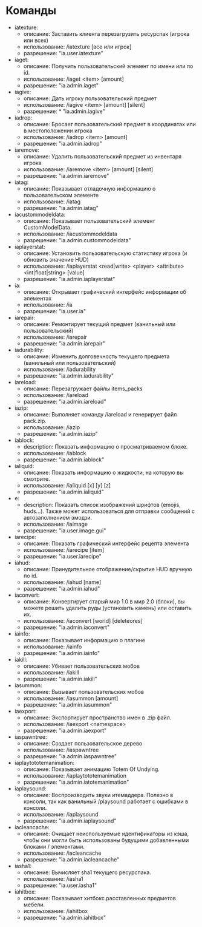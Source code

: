 # Команды

* iatexture:
  * описание: Заставить клиента перезагрузить ресурспак \(игрока или всех\)
  * использование: /iatexture \[все или игрок\]
  * разрешение: "ia.user.iatexture"
* iaget:
  * описание: Получить пользовательский элемент по имени или по id.
  * использование: /iaget &lt;item&gt; \[amount\]
  * разрешение: "ia.admin.iaget"
* iagive:
  * описание: Дать игроку пользовательский предмет
  * использование: /iagive &lt;item&gt; \[amount\] \[silent\]
  * разрешение: * "ia.admin.iagive"
* iadrop:
  * описание: Бросает пользовательский предмет в координатах или в местоположении игрока
  * использование: /iadrop &lt;item&gt; \[amount\]
  * разрешение: "ia.admin.iadrop"
* iaremove:
  * описание: Удалить пользовательский предмет из инвентаря игрока
  * использование: /iaremove &lt;item&gt; \[amount\] \[silent\]
  * разрешение: "ia.admin.iaremove"
* iatag:
  * описание: Показывает отладочную информацию о пользовательском элементе
  * использование: /iatag
  * разрешение: "ia.admin.iatag"
* iacustommodeldata:
  * описание: Показывает пользовательский элемент CustomModelData.
  * использование: /iacustommodeldata
  * разрешение: "ia.admin.custommodeldata"
* iaplayerstat:
  * описание: Установить пользовательскую статистику игрока \(и обновить значение HUD\)
  * использование: /iaplayerstat &lt;read\|write&gt; &lt;player&gt; &lt;attribute&gt; &lt;int\|float\|string&gt; \[value\]
  * разрешение: "ia.admin.iaplayerstat"
* ia:
  * описание: Открывает графический интерфейс информации об элементах
  * использование: /ia
  * разрешение: "ia.user.ia"
* iarepair:
  * описание: Ремонтирует текущий предмет \(ванильный или пользовательский\)
  * использование: /iarepair
  * разрешение: "ia.admin.iarepair"
* iadurability:
  * описание: Изменить долговечность текущего предмета \(ванильный или пользовательский\)
  * использование: /iadurability
  * разрешение: "ia.admin.iadurability"
* iareload:
  * описание: Перезагружает файлы items\_packs
  * использование: /iareload
  * разрешение: "ia.admin.iareload"
* iazip:
  * описание: Выполняет команду /iareload и генерирует файл pack.zip.
  * использование: /iazip
  * разрешение: "ia.admin.iazip"
* iablock:
  * description: Показать информацию о просматриваемом блоке.
  * использование: /iablock
  * разрешение: "ia.admin.iablock"
* ialiquid:
  * описание: Показать информацию о жидкости, на которую вы смотрите.
  * использование: /ialiquid \[x\] \[y\] \[z\]
  * разрешение: "ia.admin.ialiquid"
* e:
  * description: Показать список изображений шрифтов \(emojis, huds...\). Также может использоваться для отправки сообщений с автозаполнением эмодзи.
  * использование: /iaimage
  * разрешение: "ia.user.image.gui"
* iarecipe:
  * описание: Показать графический интерфейс рецепта элемента
  * использование: /iarecipe \[item\]
  * разрешение: "ia.user.iarecipe"
* iahud:
  * описание: Принудительное отображение/скрытие HUD вручную по id.
  * использование: /iahud \[name\]
  * разрешение: "ia.admin.iahud"
* iaconvert:
  * описание: Конвертирует старый мир 1.0 в мир 2.0 \(блоки\), вы можете решить удалить руды \(установить камень\) или оставить их.
  * использование: /iaconvert \[world\] \[deleteores\]
  * разрешение: "ia.admin.iaconvert"
* iainfo:
  * описание: Показывает информацию о плагине
  * использование: /iainfo
  * разрешение: "ia.admin.iainfo"
* iakill:
  * описание: Убивает пользовательских мобов
  * использование: /iakill
  * разрешение: "ia.admin.iakill"
* iasummon:
  * описание: Вызывает пользовательских мобов
  * использование: /iasummon \[amount\]
  * разрешение: "ia.admin.iasummon"
* iaexport:
  * описание: Экспортирует пространство имен в .zip файл.
  * использование: /iaexport &lt;namespace&gt;
  * разрешение: "ia.admin.iaexport"
* iaspawntree:
  * описание: Создает пользовательское дерево
  * использование: /iaspawntree
  * разрешение: "ia.admin.iaspawntree"
* iaplaytototemanimation:
  * описание: Показывает анимацию Totem Of Undying.
  * использование: /iaplaytototemanimation
  * разрешение: "ia.admin.iatotemanimation"
* iaplaysound:
  * описание: Воспроизводить звуки итемаддера. Полезно в консоли, так как ванильный /playsound работает с ошибками в консоли.
  * использование: /iaplaysound
  * разрешение: "ia.admin.iaplaysound"
* iacleancache:
  * описание: Очищает неиспользуемые идентификаторы из кэша, чтобы они могли быть использованы будущими добавленными блоками / элементами.
  * использование: /iacleancache
  * разрешение: "ia.admin.iacleancache"
* iasha1:
  * описание: Вычисляет sha1 текущего ресурспака.
  * использование: /iasha1
  * разрешение: "ia.user.iasha1"
* iahitbox:
  * описание: Показывает хитбокс расставленных предметов мебели.
  * использование: /iahitbox
  * разрешение: "ia.admin.iahitbox"
